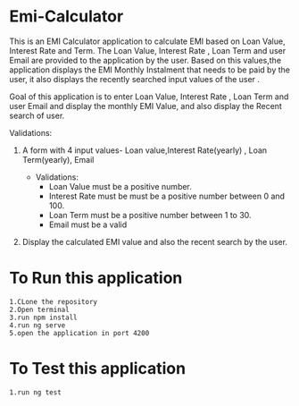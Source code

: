 # Emi-Calculator
This is an EMI Calculator application to calculate EMI based on Loan Value, Interest Rate and Term.
The Loan Value, Interest Rate , Loan Term and user Email are provided to the application by the user.
Based on this values,the application displays the EMI Monthly Instalment that needs to be paid by the user, it also displays the recently searched input values of the user .


Goal of this application is to enter Loan Value, Interest Rate , Loan Term and user Email and display the monthly EMI Value, and also display the Recent search of user.

Validations:
 1. A form with 4 input values- Loan value,Interest Rate(yearly) , Loan Term(yearly), Email
     * Validations:
       * Loan Value must be a positive number.
       * Interest Rate must be must be a positive number between 0 and 100.
       * Loan Term must be a positive number between 1 to 30.
       * Email must be a valid

2. Display the calculated EMI value and also the recent search by the user.

 # To Run this application
   	1.CLone the repository
    2.Open terminal
    3.run npm install
    4.run ng serve
    5.open the application in port 4200
# To Test this application
    1.run ng test



